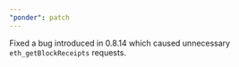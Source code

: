 ```yaml
---
"ponder": patch
---
```


Fixed a bug introduced in 0.8.14 which caused unnecessary `eth_getBlockReceipts` requests.
